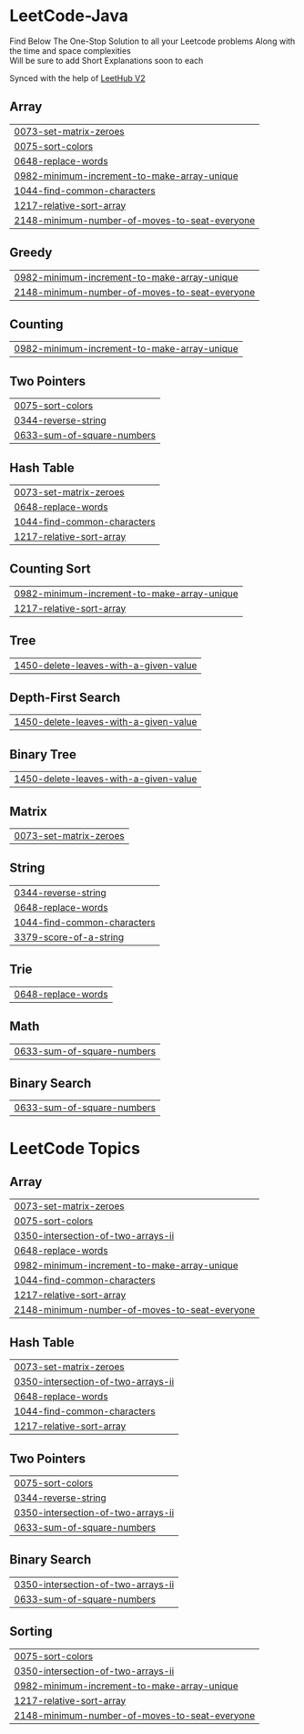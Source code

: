# LeetCode-Java
Find Below 
The One-Stop Solution to all your Leetcode problems
Along with the time and space complexities    
Will be sure to add Short Explanations soon to each

Synced with the help of [LeetHub V2](https://chromewebstore.google.com/detail/mhanfgfagplhgemhjfeolkkdidbakocm?hl=en)


## Array
|  |
| ------- |
| [0073-set-matrix-zeroes](https://github.com/KarthikPrabhu2541/LeetCode-Java/tree/master/0073-set-matrix-zeroes) |
| [0075-sort-colors](https://github.com/KarthikPrabhu2541/LeetCode-Java/tree/master/0075-sort-colors) |
| [0648-replace-words](https://github.com/KarthikPrabhu2541/LeetCode-Java/tree/master/0648-replace-words) |
| [0982-minimum-increment-to-make-array-unique](https://github.com/KarthikPrabhu2541/LeetCode-Java/tree/master/0982-minimum-increment-to-make-array-unique) |
| [1044-find-common-characters](https://github.com/KarthikPrabhu2541/LeetCode-Java/tree/master/1044-find-common-characters) |
| [1217-relative-sort-array](https://github.com/KarthikPrabhu2541/LeetCode-Java/tree/master/1217-relative-sort-array) |
| [2148-minimum-number-of-moves-to-seat-everyone](https://github.com/KarthikPrabhu2541/LeetCode-Java/tree/master/2148-minimum-number-of-moves-to-seat-everyone) |
## Greedy
|  |
| ------- |
| [0982-minimum-increment-to-make-array-unique](https://github.com/KarthikPrabhu2541/LeetCode-Java/tree/master/0982-minimum-increment-to-make-array-unique) |
| [2148-minimum-number-of-moves-to-seat-everyone](https://github.com/KarthikPrabhu2541/LeetCode-Java/tree/master/2148-minimum-number-of-moves-to-seat-everyone) |

## Counting
|  |
| ------- |
| [0982-minimum-increment-to-make-array-unique](https://github.com/KarthikPrabhu2541/LeetCode-Java/tree/master/0982-minimum-increment-to-make-array-unique) |
## Two Pointers
|  |
| ------- |
| [0075-sort-colors](https://github.com/KarthikPrabhu2541/LeetCode-Java/tree/master/0075-sort-colors) |
| [0344-reverse-string](https://github.com/KarthikPrabhu2541/LeetCode-Java/tree/master/0344-reverse-string) |
| [0633-sum-of-square-numbers](https://github.com/KarthikPrabhu2541/LeetCode-Java/tree/master/0633-sum-of-square-numbers) |
## Hash Table
|  |
| ------- |
| [0073-set-matrix-zeroes](https://github.com/KarthikPrabhu2541/LeetCode-Java/tree/master/0073-set-matrix-zeroes) |
| [0648-replace-words](https://github.com/KarthikPrabhu2541/LeetCode-Java/tree/master/0648-replace-words) |
| [1044-find-common-characters](https://github.com/KarthikPrabhu2541/LeetCode-Java/tree/master/1044-find-common-characters) |
| [1217-relative-sort-array](https://github.com/KarthikPrabhu2541/LeetCode-Java/tree/master/1217-relative-sort-array) |
## Counting Sort
|  |
| ------- |
| [0982-minimum-increment-to-make-array-unique](https://github.com/KarthikPrabhu2541/LeetCode-Java/tree/master/0982-minimum-increment-to-make-array-unique) |
| [1217-relative-sort-array](https://github.com/KarthikPrabhu2541/LeetCode-Java/tree/master/1217-relative-sort-array) |
## Tree
|  |
| ------- |
| [1450-delete-leaves-with-a-given-value](https://github.com/KarthikPrabhu2541/LeetCode-Java/tree/master/1450-delete-leaves-with-a-given-value) |
## Depth-First Search
|  |
| ------- |
| [1450-delete-leaves-with-a-given-value](https://github.com/KarthikPrabhu2541/LeetCode-Java/tree/master/1450-delete-leaves-with-a-given-value) |
## Binary Tree
|  |
| ------- |
| [1450-delete-leaves-with-a-given-value](https://github.com/KarthikPrabhu2541/LeetCode-Java/tree/master/1450-delete-leaves-with-a-given-value) |
## Matrix
|  |
| ------- |
| [0073-set-matrix-zeroes](https://github.com/KarthikPrabhu2541/LeetCode-Java/tree/master/0073-set-matrix-zeroes) |
## String
|  |
| ------- |
| [0344-reverse-string](https://github.com/KarthikPrabhu2541/LeetCode-Java/tree/master/0344-reverse-string) |
| [0648-replace-words](https://github.com/KarthikPrabhu2541/LeetCode-Java/tree/master/0648-replace-words) |
| [1044-find-common-characters](https://github.com/KarthikPrabhu2541/LeetCode-Java/tree/master/1044-find-common-characters) |
| [3379-score-of-a-string](https://github.com/KarthikPrabhu2541/LeetCode-Java/tree/master/3379-score-of-a-string) |
## Trie
|  |
| ------- |
| [0648-replace-words](https://github.com/KarthikPrabhu2541/LeetCode-Java/tree/master/0648-replace-words) |
## Math
|  |
| ------- |
| [0633-sum-of-square-numbers](https://github.com/KarthikPrabhu2541/LeetCode-Java/tree/master/0633-sum-of-square-numbers) |
## Binary Search
|  |
| ------- |
| [0633-sum-of-square-numbers](https://github.com/KarthikPrabhu2541/LeetCode-Java/tree/master/0633-sum-of-square-numbers) |

<!---LeetCode Topics Start-->
# LeetCode Topics
## Array
|  |
| ------- |
| [0073-set-matrix-zeroes](https://github.com/KarthikPrabhu2541/LeetCode-Java/tree/master/0073-set-matrix-zeroes) |
| [0075-sort-colors](https://github.com/KarthikPrabhu2541/LeetCode-Java/tree/master/0075-sort-colors) |
| [0350-intersection-of-two-arrays-ii](https://github.com/KarthikPrabhu2541/LeetCode-Java/tree/master/0350-intersection-of-two-arrays-ii) |
| [0648-replace-words](https://github.com/KarthikPrabhu2541/LeetCode-Java/tree/master/0648-replace-words) |
| [0982-minimum-increment-to-make-array-unique](https://github.com/KarthikPrabhu2541/LeetCode-Java/tree/master/0982-minimum-increment-to-make-array-unique) |
| [1044-find-common-characters](https://github.com/KarthikPrabhu2541/LeetCode-Java/tree/master/1044-find-common-characters) |
| [1217-relative-sort-array](https://github.com/KarthikPrabhu2541/LeetCode-Java/tree/master/1217-relative-sort-array) |
| [2148-minimum-number-of-moves-to-seat-everyone](https://github.com/KarthikPrabhu2541/LeetCode-Java/tree/master/2148-minimum-number-of-moves-to-seat-everyone) |
## Hash Table
|  |
| ------- |
| [0073-set-matrix-zeroes](https://github.com/KarthikPrabhu2541/LeetCode-Java/tree/master/0073-set-matrix-zeroes) |
| [0350-intersection-of-two-arrays-ii](https://github.com/KarthikPrabhu2541/LeetCode-Java/tree/master/0350-intersection-of-two-arrays-ii) |
| [0648-replace-words](https://github.com/KarthikPrabhu2541/LeetCode-Java/tree/master/0648-replace-words) |
| [1044-find-common-characters](https://github.com/KarthikPrabhu2541/LeetCode-Java/tree/master/1044-find-common-characters) |
| [1217-relative-sort-array](https://github.com/KarthikPrabhu2541/LeetCode-Java/tree/master/1217-relative-sort-array) |
## Two Pointers
|  |
| ------- |
| [0075-sort-colors](https://github.com/KarthikPrabhu2541/LeetCode-Java/tree/master/0075-sort-colors) |
| [0344-reverse-string](https://github.com/KarthikPrabhu2541/LeetCode-Java/tree/master/0344-reverse-string) |
| [0350-intersection-of-two-arrays-ii](https://github.com/KarthikPrabhu2541/LeetCode-Java/tree/master/0350-intersection-of-two-arrays-ii) |
| [0633-sum-of-square-numbers](https://github.com/KarthikPrabhu2541/LeetCode-Java/tree/master/0633-sum-of-square-numbers) |
## Binary Search
|  |
| ------- |
| [0350-intersection-of-two-arrays-ii](https://github.com/KarthikPrabhu2541/LeetCode-Java/tree/master/0350-intersection-of-two-arrays-ii) |
| [0633-sum-of-square-numbers](https://github.com/KarthikPrabhu2541/LeetCode-Java/tree/master/0633-sum-of-square-numbers) |
## Sorting
|  |
| ------- |
| [0075-sort-colors](https://github.com/KarthikPrabhu2541/LeetCode-Java/tree/master/0075-sort-colors) |
| [0350-intersection-of-two-arrays-ii](https://github.com/KarthikPrabhu2541/LeetCode-Java/tree/master/0350-intersection-of-two-arrays-ii) |
| [0982-minimum-increment-to-make-array-unique](https://github.com/KarthikPrabhu2541/LeetCode-Java/tree/master/0982-minimum-increment-to-make-array-unique) |
| [1217-relative-sort-array](https://github.com/KarthikPrabhu2541/LeetCode-Java/tree/master/1217-relative-sort-array) |
| [2148-minimum-number-of-moves-to-seat-everyone](https://github.com/KarthikPrabhu2541/LeetCode-Java/tree/master/2148-minimum-number-of-moves-to-seat-everyone) |
<!---LeetCode Topics End-->